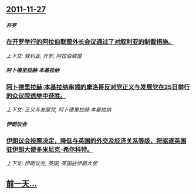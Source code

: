 ## [2011-11-27](/news/2011/11/27/index.md)

##### 开罗
### [ 在开罗举行的阿拉伯联盟外长会议通过了对叙利亚的制裁措施。](/news/2011/11/27/在开罗举行的阿拉伯联盟外长会议通过了对叙利亚的制裁措施.md)
_上下文: 叙利亚, 开罗, 阿拉伯联盟_

##### 阿卜德里拉赫·本基拉纳
### [阿卜德里拉赫·本基拉纳率领的摩洛哥反对党正义与发展党在25日举行的众议院选举中获胜。](/news/2011/11/27/阿卜德里拉赫-本基拉纳率领的摩洛哥反对党正义与发展党在25日举行的众议院选举中获胜.md)
_上下文: 正义与发展党, 阿卜德里拉赫·本基拉纳_

##### 伊朗议会
### [ 伊朗议会投票决定，降低与英国的外交及经济关系等级，将驱逐英国驻伊朗大使多米尼克-希尔科特。](/news/2011/11/27/伊朗议会投票决定-降低与英国的外交及经济关系等级-将驱逐英国驻伊朗大使多米尼克-希尔科特.md)
_上下文: 伊朗议会, 英国, 英国驻伊朗大使_

## [前一天...](/news/2011/11/26/index.md)

